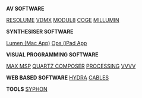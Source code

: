 **AV SOFTWARE**

[RESOLUME](https://resolume.com)
[VDMX](https://www.vidvox.net)
[MODUL8](http://www.modul8.ch)
[COGE](https://imimot.com/cogevj/)
[MILLUMIN](https://www.millumin.com)

**SYNTHESISER SOFTWARE**

[Lumen (Mac App)](https://lumen-app.com)
[Ops (iPad App](https://www.electronicbeats.net/the-feed/get-patching-with-this-sick-iphone-modular-synth-app/)

**VISUAL PROGRAMMING SOFTWARE**

[MAX MSP](https://cycling74.com)
[QUARTZ COMPOSER](https://en.wikipedia.org/wiki/Quartz_Composer)
[PROCESSING](https://processing.org)
[VVVV](https://vvvv.org)

**WEB BASED SOFTWARE**
[HYDRA](https://hydra-editor.glitch.me)
[CABLES](https://cables.gl/home)

**TOOLS**
[SYPHON](http://syphon.v002.info)